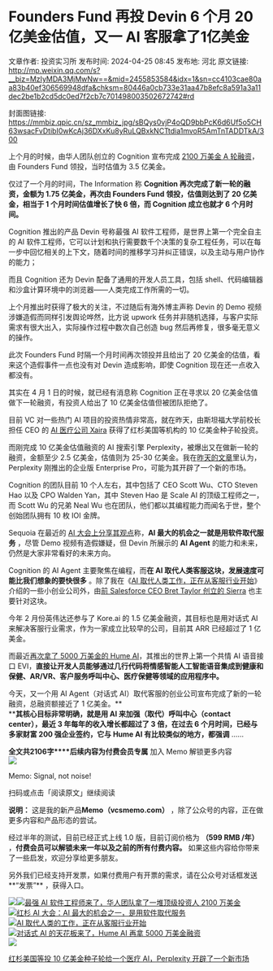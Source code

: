 # Founders Fund 再投 Devin 6 个月 20 亿美金估值，又一 AI 客服拿了1亿美金

文章作者: 投资实习所
发布时间: 2024-04-25 08:45
发布地: 河北
原文链接: http://mp.weixin.qq.com/s?__biz=MzIyMDA3MjMwNw==&mid=2455853584&idx=1&sn=cc4103cae80aa83b40ef306569948dfa&chksm=80446a0cb733e31aa47b8efc8a591a3a11dec2be1b2cd5dc0ed7f2cb7c701498003502672742#rd

封面图链接: https://mmbiz.qpic.cn/sz_mmbiz_jpg/sBQys0vjP4oQD9bbPcK6d6Uf5o5CH63wsacFvDtibI0wKcAj36DXxKu8yRuLQBxkNCTtdia1mvoR5AmTnTADDTkA/300

上个月的时候，由华人团队创立的 Cognition 宣布完成 [2100 万美金 A
轮融资](http://mp.weixin.qq.com/s?__biz=MzIyMDA3MjMwNw==&mid=2455853177&idx=1&sn=771c9b2ce8403716469af0d328ed59e4&chksm=80446865b733e173a691596b522e472ff197ce53bcaace76c532076ccd58679750be2ab9bc55&scene=21#wechat_redirect)，由
Founders Fund 领投，当时估值为 3.5 亿美金。

仅过了一个月的时间，The Information 称 **Cognition 再次完成了新一轮的融资，金额为 1.75 亿美金，再次由 Founders
Fund 领投，估值则达到了 20 亿美金，相当于 1 个月时间估值增长了快 6 倍，而 Cognition 成立也就才 6 个月时间。**

Cognition 推出的产品 Devin 号称最强 AI 软件工程师，是世界上第一个完全自主的 AI
软件工程师，它可以计划和执行需要数千个决策的复杂工程任务，可以在每一步中回忆相关的上下文，随着时间的推移学习并纠正错误，以及主动与用户协作的能力；

而且 Cognition 还为 Devin 配备了通用的开发人员工具，包括 shell、代码编辑器和沙盒计算环境中的浏览器——人类完成工作所需的一切。

上个月推出时获得了极大的关注，不过随后有海外博主声称 Devin 的 Demo 视频涉嫌造假而同样引发舆论哗然，比方说 upwork
任务并非随机选择，与客户实际需求有很大出入，实际操作过程中数次自己创造 bug 然后再修复，很多毫无意义的操作。

此次 Founders Fund 时隔一个月时间再次领投并且给出了 20 亿美金的估值，看来这个造假事件一点也没有对 Devin 造成影响，即使
Cognition 现在还一点收入都没有。

其实在 4 月 1 日的时候，就已经有消息称 Cognition 正在寻求以 20 亿美金估值做下一轮融资，有投资人给出了 10 亿美金估值但被团队拒绝了。

目前 VC 对一些热门 AI 项目的投资热情非常高，就在昨天，由斯坦福大学前校长担任 CEO 的 [AI 医疗公司
Xaira](http://mp.weixin.qq.com/s?__biz=MzIyMDA3MjMwNw==&mid=2455853573&idx=1&sn=054c2458585a6123c7d2fe05e206c814&chksm=80446a19b733e30f172f93d7fce947309e991f2c31b1f2d1a21a19a08760f55b4dda67aa80bb&scene=21#wechat_redirect)
获得了红杉美国等机构的 10 亿美金种子轮投资。

而刚完成 10 亿美金估值融资的 AI 搜索引擎 Perplexity，被爆出又在做新一轮的融资，金额至少 2.5 亿美金，估值则为 25-30
亿美金。我在[昨天的文章](http://mp.weixin.qq.com/s?__biz=MzIyMDA3MjMwNw==&mid=2455853573&idx=1&sn=054c2458585a6123c7d2fe05e206c814&chksm=80446a19b733e30f172f93d7fce947309e991f2c31b1f2d1a21a19a08760f55b4dda67aa80bb&scene=21#wechat_redirect)里认为，Perplexity
刚推出的企业版 Enterprise Pro，可能为其开辟了一个新的市场。

Cognition 的团队目前 10 个人左右，其中包括了 CEO Scott Wu、CTO Steven Hao 以及 CPO Walden Yan，其中
Steven Hao 是 Scale AI 的顶级工程师之一，而 Scott Wu 的兄弟 Neal Wu
也在团队，他们都以其编程能力而闻名于世，整个创始团队拥有 10 枚 IOI 金牌。

Sequoia 在最近的 [AI
大会上分享其观点](http://mp.weixin.qq.com/s?__biz=MzIyMDA3MjMwNw==&mid=2455853291&idx=1&sn=676a7717915562b99a4bf11be4728afc&chksm=804468f7b733e1e133d0c94dcdff5b641195f6eb637f5744ad2b58d5fac601731ca29072c4d8&scene=21#wechat_redirect)称，**AI
最大的机会之一就是用软件取代服务** ，尽管 Demo 视频有造假嫌疑，但 Devin 所展示的 **AI Agent**
的能力和未来，仍然是大家非常看好的未来方向。

Cognition 的 AI Agent 主要聚焦在编程，而**在 AI 取代人类客服这块，发展速度可能比我们想象的要快很多** 。除了我在《[AI
取代人类工作，正在从客服行业开始](http://mp.weixin.qq.com/s?__biz=MzIyMDA3MjMwNw==&mid=2455853161&idx=1&sn=ac93dca7d683fdb2d58d43496a4b2a03&chksm=80446875b733e163af186a8781ea90cf030edaaf1a7998d2553f10b2bdb557850e19e51b5009&scene=21#wechat_redirect)》介绍的一些小创业公司外，由[前
Salesforce CEO Bret Taylor 创立的
Sierra](http://mp.weixin.qq.com/s?__biz=MzIyMDA3MjMwNw==&mid=2455853011&idx=2&sn=e80508721b43b363d52da7ab13a08921&chksm=804467cfb733eed9c4a11d530048ea0a2ed46872301e183283ea07ebbf6c05f63d9f9067acc0&scene=21#wechat_redirect)
也主要针对这块。

今年 2 月份英伟达还参与了 Kore.ai 的 1.5 亿美金融资，其目标也是用对话式 AI 来解决客服行业需求，作为一家成立比较早的公司，目前其 ARR
已经超过了 1 亿美金。

而最近[再次拿了 5000 万美金的 Hume
AI](http://mp.weixin.qq.com/s?__biz=MzIyMDA3MjMwNw==&mid=2455853289&idx=1&sn=abbbabd6b2a91ea925740b146a986c08&chksm=804468f5b733e1e33d828b4f3795f71a926e70c8d23c0a55f189fe676b77907a3765b0ce6c2f&scene=21#wechat_redirect)，其推出的世界上第一个共情
AI 语音接口
EVI，**直接让开发人员能够通过几行代码将情感智能人工智能语音集成到健康和保健、AR/VR、客户服务呼叫中心、医疗保健等领域的应用程序中。**

今天，又一个用 AI Agent（对话式 AI）取代客服的创业公司宣布完成了新的一轮融资，总融资额接近了 1 亿美金。**  
****其核心目标非常明确，就是用 AI 来加强（取代）呼叫中心（contact center），最近 3 年每年的收入增长都超过了 3 倍，在过去 6
个月时间，已经与多家财富 200 强企业签约，它与 Hume AI 有比较类似的地方，都强调** ……

**全文共2106字****后续内容为付费会员专属** 加入 Memo 解锁更多内容  
![](https://mmbiz.qpic.cn/sz_mmbiz_png/sBQys0vjP4oQD9bbPcK6d6Uf5o5CH63wrx69Z79icjTuJibXYZPhQNOPYJwAZ5XqvOua7SbKxwOmHRqOsuXlP8xA/640?wx_fmt=png&from=appmsg)  

Memo: Signal, not noise!

扫码或点击「阅读原文」继续阅读

**说明：** 这是我的新产品**Memo（vcsmemo.com）** ，除了公众号的内容，正在做更多内容和产品形态的尝试。

经过半年的测试，目前已经正式上线 1.0 版，目前订阅价格为 **（599 RMB /年）** ，**付费会员可以解锁未来一年以及之前的所有付费内容。**
如果这些内容给你带来了一些启发，欢迎分享给更多朋友。  

另外我们已经支持开发票，如果付费用户有开票的需求，请在公众号对话框发送**“发票”** ，获得入口。

![](https://mmbiz.qpic.cn/mmbiz_png/mrJibAziaMQhQGoNHniac6wGOyRe172dlS0HCYicyjiaCTtly2pULIz6YPNsXeRjoQFSuDYezsia4ibhbAc1X3GKtVRyw/640?wx_fmt=png&wxfrom=5&wx_lazy=1&wx_co=1)[![](https://mmbiz.qpic.cn/sz_mmbiz_jpg/sBQys0vjP4ric88jwqXEjo0Uk2Wu2U9ia0oSWcEeuJ0kwH9Ip9VEN82VW9tU9vxlBh9l1Oz0quYXOI3ogbuGOQ9w/640?wx_fmt=jpeg)最强
AI 软件工程师来了，华人团队拿了一堆顶级投资人 2100
万美金](https://mp.weixin.qq.com/s?__biz=MzIyMDA3MjMwNw==&mid=2455853177&idx=1&sn=771c9b2ce8403716469af0d328ed59e4&chksm=80446865b733e173a691596b522e472ff197ce53bcaace76c532076ccd58679750be2ab9bc55&scene=21#wechat_redirect)  
[![](https://mmbiz.qpic.cn/sz_mmbiz_jpg/sBQys0vjP4oBowsz44J3rMw5UWLFMCprLa5ZdYT6x74esVLIG4tQVO3Xx56qfRELRygibOTMaXQvNoxX8y9E5QA/640?wx_fmt=jpeg)红杉
AI 大会：AI
最大的机会之一，是用软件取代服务](https://mp.weixin.qq.com/s?__biz=MzIyMDA3MjMwNw==&mid=2455853291&idx=1&sn=676a7717915562b99a4bf11be4728afc&chksm=804468f7b733e1e133d0c94dcdff5b641195f6eb637f5744ad2b58d5fac601731ca29072c4d8&scene=21#wechat_redirect)  
[![](https://mmbiz.qpic.cn/sz_mmbiz_jpg/sBQys0vjP4qWhkJZfZKAwqP2ZQYiaFbiaVz5A8aroysoJg64ibSrUBZiafykwDdQQhlUZzXZudz2hU2sibVBuT0NvMg/640?wx_fmt=jpeg)AI
取代人类的工作，正在从客服行业开始](https://mp.weixin.qq.com/s?__biz=MzIyMDA3MjMwNw==&mid=2455853161&idx=1&sn=ac93dca7d683fdb2d58d43496a4b2a03&chksm=80446875b733e163af186a8781ea90cf030edaaf1a7998d2553f10b2bdb557850e19e51b5009&scene=21#wechat_redirect)  
[![](https://mmbiz.qpic.cn/sz_mmbiz_jpg/sBQys0vjP4rkibPqXqjwbnicjNbeVIB4uTx7kRicv30Gn0LnicficWzIGRNLWe10sM4sjgibu8xLEfvapMm4MXMW2Kyw/640?wx_fmt=jpeg)对话式
AI 的天花板来了，Hume AI 再拿 5000
万美金融资](https://mp.weixin.qq.com/s?__biz=MzIyMDA3MjMwNw==&mid=2455853289&idx=1&sn=abbbabd6b2a91ea925740b146a986c08&chksm=804468f5b733e1e33d828b4f3795f71a926e70c8d23c0a55f189fe676b77907a3765b0ce6c2f&scene=21#wechat_redirect)  
[![](https://mmbiz.qpic.cn/sz_mmbiz_jpg/sBQys0vjP4oj6kVk5lIKric4icbMQUvE1Djs9eN9JYRgRQJ77ibhftKMmDkZLC0wvRYANdOx8tZtMTRk9EFBRdzVA/640?wx_fmt=jpeg)](https://mp.weixin.qq.com/s?__biz=MzIyMDA3MjMwNw==&mid=2455853573&idx=1&sn=054c2458585a6123c7d2fe05e206c814&chksm=80446a19b733e30f172f93d7fce947309e991f2c31b1f2d1a21a19a08760f55b4dda67aa80bb&scene=21#wechat_redirect)

[红杉美国等投 10 亿美金种子轮给一个医疗 AI，Perplexity
开辟了一个新市场](https://mp.weixin.qq.com/s?__biz=MzIyMDA3MjMwNw==&mid=2455853573&idx=1&sn=054c2458585a6123c7d2fe05e206c814&chksm=80446a19b733e30f172f93d7fce947309e991f2c31b1f2d1a21a19a08760f55b4dda67aa80bb&scene=21#wechat_redirect)

